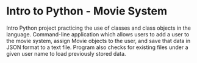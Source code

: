 # Intro to Python - Movie System
Intro Python project practicing the use of classes and class objects in the language. Command-line application which allows users to add a user to the movie system, assign Movie objects to the user, and save that data in JSON format to a text file. Program also checks for existing files under a given user name to load previously stored data.
